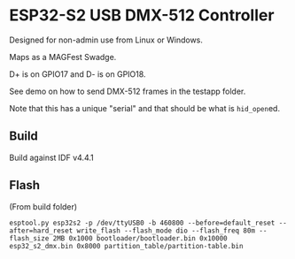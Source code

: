 # ESP32-S2 USB DMX-512 Controller

Designed for non-admin use from Linux or Windows.

Maps as a MAGFest Swadge.

D+ is on GPIO17 and D- is on GPIO18.

See demo on how to send DMX-512 frames in the testapp folder.

Note that this has a unique "serial" and that should be what is `hid_open`ed.

## Build

Build against IDF v4.4.1

## Flash

(From build folder)
```
esptool.py esp32s2 -p /dev/ttyUSB0 -b 460800 --before=default_reset --after=hard_reset write_flash --flash_mode dio --flash_freq 80m --flash_size 2MB 0x1000 bootloader/bootloader.bin 0x10000 esp32_s2_dmx.bin 0x8000 partition_table/partition-table.bin
```


